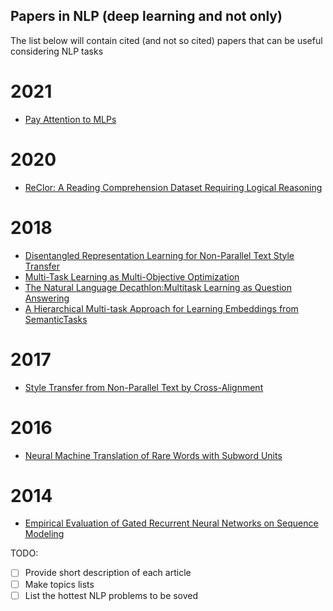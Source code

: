 ## Papers in NLP (deep learning and not only) 

The list below will contain cited (and not so cited) papers that can be useful considering NLP tasks

# 2021
* [Pay Attention to MLPs](https://arxiv.org/abs/2105.08050)

# 2020
* [ReClor: A Reading Comprehension Dataset Requiring Logical Reasoning](https://arxiv.org/pdf/2002.04326v3.pdf)

# 2018  
* [Disentangled Representation Learning for Non-Parallel Text Style Transfer](https://arxiv.org/pdf/1808.04339.pdf)  
* [Multi-Task Learning as Multi-Objective Optimization](https://papers.nips.cc/paper/7334-multi-task-learning-as-multi-objective-optimization.pdf)
* [The Natural Language Decathlon:Multitask Learning as Question Answering](https://arxiv.org/abs/1806.08730)
* [A Hierarchical Multi-task Approach for Learning Embeddings from SemanticTasks](https://arxiv.org/pdf/1811.06031.pdf)

# 2017
* [Style Transfer from Non-Parallel Text by Cross-Alignment](http://papers.nips.cc/paper/7259-style-transfer-from-non-parallel-text-by-cross-alignment.pdf)  

# 2016  
* [Neural Machine Translation of Rare Words with Subword Units](https://arxiv.org/pdf/1508.07909.pdf)

# 2014
* [Empirical Evaluation of Gated Recurrent Neural Networks on Sequence Modeling](https://arxiv.org/pdf/1412.3555v1.pdf)

TODO:
- [ ] Provide short description of each article  
- [ ] Make topics lists
- [ ] List the hottest NLP problems to be soved
